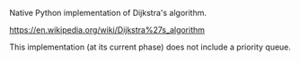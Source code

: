 Native Python implementation of Dijkstra's algorithm.

https://en.wikipedia.org/wiki/Dijkstra%27s_algorithm

This implementation (at its current phase) does not include a priority queue.